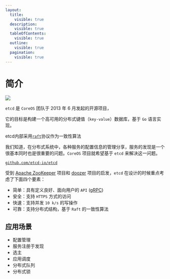 ```yaml
---
layout:
  title:
    visible: true
  description:
    visible: true
  tableOfContents:
    visible: true
  outline:
    visible: true
  pagination:
    visible: true
---
```


# 简介

![](../\_images/etcd\_logo.png)

`etcd` 是 `CoreOS` 团队于 2013 年 6 月发起的开源项目，

它的目标是构建一个高可用的分布式键值（`key-value`）数据库，基于 `Go` 语言实现。

etcd内部采用[`raft`](../../yi-zhi-xing-suan-fa/raft.md)协议作为一致性算法

我们知道，在分布式系统中，各种服务的配置信息的管理分享，服务的发现是一个很基本同时也是很重要的问题。`CoreOS` 项目就希望基于 `etcd` 来解决这一问题。

[`github.com/etcd-io/etcd`](https://github.com/etcd-io/etcd)

受到 [Apache ZooKeeper](https://zookeeper.apache.org/) 项目和 [doozer](https://github.com/ha/doozerd) 项目的启发，`etcd` 在设计的时候重点考虑了下面四个要素：

* 简单：具有定义良好、面向用户的 `API` ([gRPC](https://github.com/grpc/grpc))
* 安全：支持 `HTTPS` 方式的访问
* 快速：支持并发 `10 k/s` 的写操作
* 可靠：支持分布式结构，基于 `Raft` 的一致性算法



## 应用场景

* 配置管理&#x20;
* 服务注册于发现&#x20;
* 选主&#x20;
* 应用调度&#x20;
* 分布式队列&#x20;
* 分布式锁

